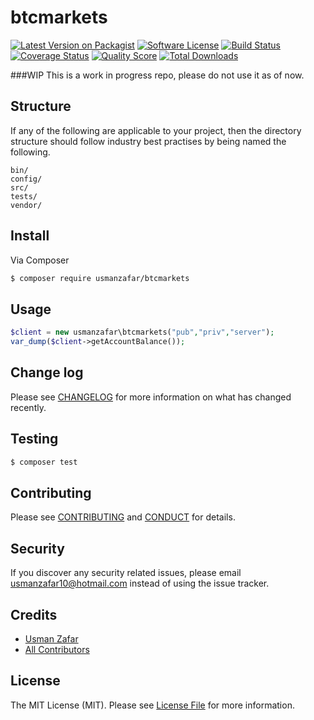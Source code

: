 # btcmarkets

[![Latest Version on Packagist][ico-version]][link-packagist]
[![Software License][ico-license]](LICENSE.md)
[![Build Status][ico-travis]][link-travis]
[![Coverage Status][ico-scrutinizer]][link-scrutinizer]
[![Quality Score][ico-code-quality]][link-code-quality]
[![Total Downloads][ico-downloads]][link-downloads]


###WIP
This is a work in progress repo, please do not use it as of now.

## Structure

If any of the following are applicable to your project, then the directory structure should follow industry best practises by being named the following.

```
bin/        
config/
src/
tests/
vendor/
```


## Install

Via Composer

``` bash
$ composer require usmanzafar/btcmarkets
```

## Usage

``` php
$client = new usmanzafar\btcmarkets("pub","priv","server");
var_dump($client->getAccountBalance()); 
```

## Change log

Please see [CHANGELOG](CHANGELOG.md) for more information on what has changed recently.

## Testing

``` bash
$ composer test
```

## Contributing

Please see [CONTRIBUTING](CONTRIBUTING.md) and [CONDUCT](CONDUCT.md) for details.

## Security

If you discover any security related issues, please email usmanzafar10@hotmail.com instead of using the issue tracker.

## Credits

- [Usman Zafar][link-author]
- [All Contributors][link-contributors]

## License

The MIT License (MIT). Please see [License File](LICENSE.md) for more information.

[ico-version]: https://img.shields.io/packagist/v/usmanzafar/btcmarkets.svg?style=flat-square
[ico-license]: https://img.shields.io/badge/license-MIT-brightgreen.svg?style=flat-square
[ico-travis]: https://img.shields.io/travis/usmanzafar/btcmarkets/master.svg?style=flat-square
[ico-scrutinizer]: https://img.shields.io/scrutinizer/coverage/g/usmanzafar/btcmarkets.svg?style=flat-square
[ico-code-quality]: https://img.shields.io/scrutinizer/g/usmanzafar/btcmarkets.svg?style=flat-square
[ico-downloads]: https://img.shields.io/packagist/dt/usmanzafar/btcmarkets.svg?style=flat-square

[link-packagist]: https://packagist.org/packages/usmanzafar/btcmarkets
[link-travis]: https://travis-ci.org/usmanzafar/btcmarkets
[link-scrutinizer]: https://scrutinizer-ci.com/g/usmanzafar/btcmarkets/code-structure
[link-code-quality]: https://scrutinizer-ci.com/g/usmanzafar/btcmarkets
[link-downloads]: https://packagist.org/packages/usmanzafar/btcmarkets
[link-author]: https://github.com/usmanzafar
[link-contributors]: ../../contributors

